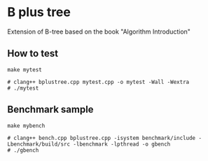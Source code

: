 # B plus tree

Extension of B-tree based on the book "Algorithm Introduction"

## How to test

```
make mytest

# clang++ bplustree.cpp mytest.cpp -o mytest -Wall -Wextra
# ./mytest
```

## Benchmark sample

```
make mybench

# clang++ bench.cpp bplustree.cpp -isystem benchmark/include -Lbenchmark/build/src -lbenchmark -lpthread -o gbench
# ./gbench
```


